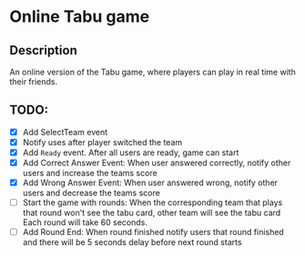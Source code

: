# Online Tabu game

## Description
An online version of the Tabu game, where players can play in real time with their friends.

## TODO:
* [x] Add SelectTeam event
* [x] Notify uses after player switched the team
* [x] Add `Ready` event. After all users are ready, game can start
* [x] Add Correct Answer Event: When user answered correctly, notify other users and increase the teams score
* [x] Add Wrong Answer Event: When user answered wrong, notify other users and decrease the teams score
* [ ] Start the game with rounds: When the corresponding team that plays that round won't see the tabu card, other team will see the tabu card Each round will take 60 seconds.
* [ ] Add Round End: When round finished notify users that round finished
  and there will be 5 seconds delay before next round starts
